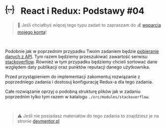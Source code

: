 # [![](../assets/img/logo-readme2.jpg)](https://devmentor.pl) &nbsp; React i Redux: Podstawy #04

> :loudspeaker: Jeśli chciałbyś więcej tego typu zadań to zapraszam do :moneybag: [wsparcia mojego konta](https://github.com/sponsors/devmentor-pl)!

&nbsp;

Podobnie jak w poprzednim przypadku Twoim zadaniem będzie [pobieranie danych z API](https://api.stackexchange.com/docs/similar). Tym razem będziemy przeszukiwać zawartość serwisu [stackoverflow](https://stackoverflow.com/). Również w tym przypadku będziemy chcieli sortować dane względem daty publikacji oraz punktów reputacji danego użytkownika.

Przed przystąpieniem do implementacji zakomentuj rozwiązanie z poprzedniego zadania i dostosuj konfigurację Redux-a dla tego zadania.

Całe rozwiązanie oprzyj o podobną strukturę plików jak w zadaniu poprzednim tylko tym razem w katalogu `./src/modules/stackoverflow`. 



&nbsp;

> :warning: Jeśli nie posiadasz materiałów do tego zadania to znajdziesz je na stronie [devmentor.pl](https://devmentor.pl)

